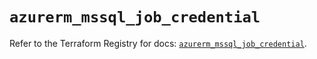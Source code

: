 # `azurerm_mssql_job_credential`

Refer to the Terraform Registry for docs: [`azurerm_mssql_job_credential`](https://registry.terraform.io/providers/hashicorp/azurerm/4.13.0/docs/resources/mssql_job_credential).
